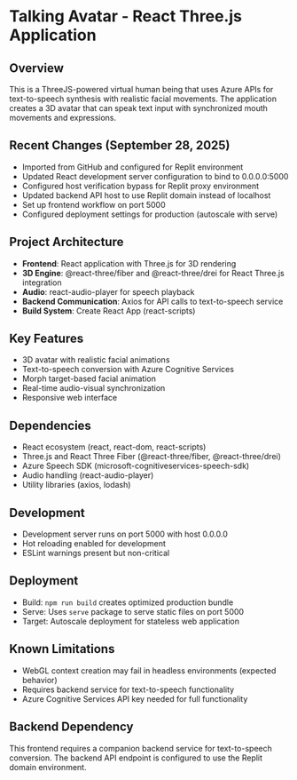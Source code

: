 # Talking Avatar - React Three.js Application

## Overview
This is a ThreeJS-powered virtual human being that uses Azure APIs for text-to-speech synthesis with realistic facial movements. The application creates a 3D avatar that can speak text input with synchronized mouth movements and expressions.

## Recent Changes (September 28, 2025)
- Imported from GitHub and configured for Replit environment
- Updated React development server configuration to bind to 0.0.0.0:5000
- Configured host verification bypass for Replit proxy environment
- Updated backend API host to use Replit domain instead of localhost
- Set up frontend workflow on port 5000
- Configured deployment settings for production (autoscale with serve)

## Project Architecture
- **Frontend**: React application with Three.js for 3D rendering
- **3D Engine**: @react-three/fiber and @react-three/drei for React Three.js integration
- **Audio**: react-audio-player for speech playback
- **Backend Communication**: Axios for API calls to text-to-speech service
- **Build System**: Create React App (react-scripts)

## Key Features
- 3D avatar with realistic facial animations
- Text-to-speech conversion with Azure Cognitive Services
- Morph target-based facial animation
- Real-time audio-visual synchronization
- Responsive web interface

## Dependencies
- React ecosystem (react, react-dom, react-scripts)
- Three.js and React Three Fiber (@react-three/fiber, @react-three/drei)
- Azure Speech SDK (microsoft-cognitiveservices-speech-sdk)
- Audio handling (react-audio-player)
- Utility libraries (axios, lodash)

## Development
- Development server runs on port 5000 with host 0.0.0.0
- Hot reloading enabled for development
- ESLint warnings present but non-critical

## Deployment
- Build: `npm run build` creates optimized production bundle
- Serve: Uses `serve` package to serve static files on port 5000
- Target: Autoscale deployment for stateless web application

## Known Limitations
- WebGL context creation may fail in headless environments (expected behavior)
- Requires backend service for text-to-speech functionality
- Azure Cognitive Services API key needed for full functionality

## Backend Dependency
This frontend requires a companion backend service for text-to-speech conversion. The backend API endpoint is configured to use the Replit domain environment.